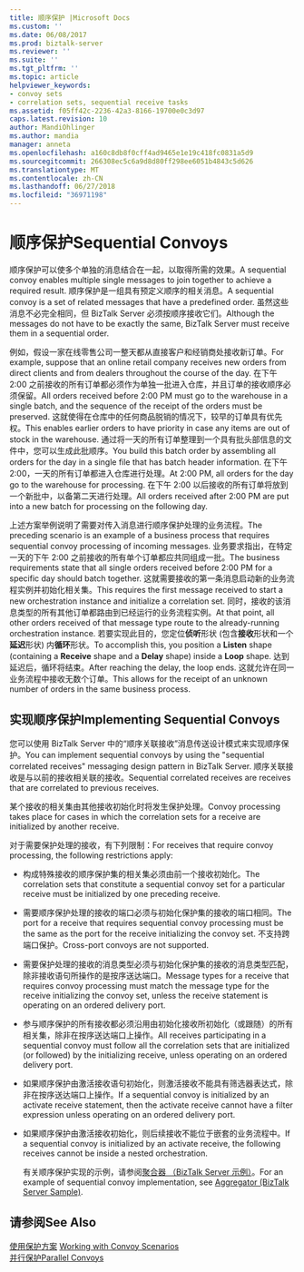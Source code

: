 ```yaml
---
title: 顺序保护 |Microsoft Docs
ms.custom: ''
ms.date: 06/08/2017
ms.prod: biztalk-server
ms.reviewer: ''
ms.suite: ''
ms.tgt_pltfrm: ''
ms.topic: article
helpviewer_keywords:
- convoy sets
- correlation sets, sequential receive tasks
ms.assetid: f05ff42c-2236-42a3-8166-19700e0c3d97
caps.latest.revision: 10
author: MandiOhlinger
ms.author: mandia
manager: anneta
ms.openlocfilehash: a160c8db8f0cff4ad9465e1e19c418fc0831a5d9
ms.sourcegitcommit: 266308ec5c6a9d8d80ff298ee6051b4843c5d626
ms.translationtype: MT
ms.contentlocale: zh-CN
ms.lasthandoff: 06/27/2018
ms.locfileid: "36971198"
---
```

# <a name="sequential-convoys"></a><span data-ttu-id="0efef-102">顺序保护</span><span class="sxs-lookup"><span data-stu-id="0efef-102">Sequential Convoys</span></span>
<span data-ttu-id="0efef-103">顺序保护可以使多个单独的消息结合在一起，以取得所需的效果。</span><span class="sxs-lookup"><span data-stu-id="0efef-103">A sequential convoy enables multiple single messages to join together to achieve a required result.</span></span> <span data-ttu-id="0efef-104">顺序保护是一组具有预定义顺序的相关消息。</span><span class="sxs-lookup"><span data-stu-id="0efef-104">A sequential convoy is a set of related messages that have a predefined order.</span></span> <span data-ttu-id="0efef-105">虽然这些消息不必完全相同，但 BizTalk Server 必须按顺序接收它们。</span><span class="sxs-lookup"><span data-stu-id="0efef-105">Although the messages do not have to be exactly the same, BizTalk Server must receive them in a sequential order.</span></span>  
  
 <span data-ttu-id="0efef-106">例如，假设一家在线零售公司一整天都从直接客户和经销商处接收新订单。</span><span class="sxs-lookup"><span data-stu-id="0efef-106">For example, suppose that an online retail company receives new orders from direct clients and from dealers throughout the course of the day.</span></span> <span data-ttu-id="0efef-107">在下午 2:00 之前接收的所有订单都必须作为单独一批进入仓库，并且订单的接收顺序必须保留。</span><span class="sxs-lookup"><span data-stu-id="0efef-107">All orders received before 2:00 PM must go to the warehouse in a single batch, and the sequence of the receipt of the orders must be preserved.</span></span> <span data-ttu-id="0efef-108">这就使得在仓库中的任何商品脱销的情况下，较早的订单具有优先权。</span><span class="sxs-lookup"><span data-stu-id="0efef-108">This enables earlier orders to have priority in case any items are out of stock in the warehouse.</span></span> <span data-ttu-id="0efef-109">通过将一天的所有订单整理到一个具有批头部信息的文件中，您可以生成此批顺序。</span><span class="sxs-lookup"><span data-stu-id="0efef-109">You build this batch order by assembling all orders for the day in a single file that has batch header information.</span></span> <span data-ttu-id="0efef-110">在下午 2:00，一天的所有订单都进入仓库进行处理。</span><span class="sxs-lookup"><span data-stu-id="0efef-110">At 2:00 PM, all orders for the day go to the warehouse for processing.</span></span> <span data-ttu-id="0efef-111">在下午 2:00 以后接收的所有订单将放到一个新批中，以备第二天进行处理。</span><span class="sxs-lookup"><span data-stu-id="0efef-111">All orders received after 2:00 PM are put into a new batch for processing on the following day.</span></span>  
  
 <span data-ttu-id="0efef-112">上述方案举例说明了需要对传入消息进行顺序保护处理的业务流程。</span><span class="sxs-lookup"><span data-stu-id="0efef-112">The preceding scenario is an example of a business process that requires sequential convoy processing of incoming messages.</span></span> <span data-ttu-id="0efef-113">业务要求指出，在特定一天的下午 2:00 之前接收的所有单个订单都应共同组成一批。</span><span class="sxs-lookup"><span data-stu-id="0efef-113">The business requirements state that all single orders received before 2:00 PM for a specific day should batch together.</span></span> <span data-ttu-id="0efef-114">这就需要接收的第一条消息启动新的业务流程实例并初始化相关集。</span><span class="sxs-lookup"><span data-stu-id="0efef-114">This requires the first message received to start a new orchestration instance and initialize a correlation set.</span></span> <span data-ttu-id="0efef-115">同时，接收的该消息类型的所有其他订单都路由到已经运行的业务流程实例。</span><span class="sxs-lookup"><span data-stu-id="0efef-115">At that point, all other orders received of that message type route to the already-running orchestration instance.</span></span> <span data-ttu-id="0efef-116">若要实现此目的，您定位**侦听**形状 (包含**接收**形状和一个**延迟**形状) 内**循环**形状。</span><span class="sxs-lookup"><span data-stu-id="0efef-116">To accomplish this, you position a **Listen** shape (containing a **Receive** shape and a **Delay** shape) inside a **Loop** shape.</span></span> <span data-ttu-id="0efef-117">达到延迟后，循环将结束。</span><span class="sxs-lookup"><span data-stu-id="0efef-117">After reaching the delay, the loop ends.</span></span> <span data-ttu-id="0efef-118">这就允许在同一业务流程中接收无数个订单。</span><span class="sxs-lookup"><span data-stu-id="0efef-118">This allows for the receipt of an unknown number of orders in the same business process.</span></span>  
  
## <a name="implementing-sequential-convoys"></a><span data-ttu-id="0efef-119">实现顺序保护</span><span class="sxs-lookup"><span data-stu-id="0efef-119">Implementing Sequential Convoys</span></span>  
 <span data-ttu-id="0efef-120">您可以使用 BizTalk Server 中的“顺序关联接收”消息传送设计模式来实现顺序保护。</span><span class="sxs-lookup"><span data-stu-id="0efef-120">You can implement sequential convoys by using the "sequential correlated receives" messaging design pattern in BizTalk Server.</span></span> <span data-ttu-id="0efef-121">顺序关联接收是与以前的接收相关联的接收。</span><span class="sxs-lookup"><span data-stu-id="0efef-121">Sequential correlated receives are receives that are correlated to previous receives.</span></span>  
  
 <span data-ttu-id="0efef-122">某个接收的相关集由其他接收初始化时将发生保护处理。</span><span class="sxs-lookup"><span data-stu-id="0efef-122">Convoy processing takes place for cases in which the correlation sets for a receive are initialized by another receive.</span></span>  
  
 <span data-ttu-id="0efef-123">对于需要保护处理的接收，有下列限制：</span><span class="sxs-lookup"><span data-stu-id="0efef-123">For receives that require convoy processing, the following restrictions apply:</span></span>  
  
- <span data-ttu-id="0efef-124">构成特殊接收的顺序保护集的相关集必须由前一个接收初始化。</span><span class="sxs-lookup"><span data-stu-id="0efef-124">The correlation sets that constitute a sequential convoy set for a particular receive must be initialized by one preceding receive.</span></span>  
  
- <span data-ttu-id="0efef-125">需要顺序保护处理的接收的端口必须与初始化保护集的接收的端口相同。</span><span class="sxs-lookup"><span data-stu-id="0efef-125">The port for a receive that requires sequential convoy processing must be the same as the port for the receive initializing the convoy set.</span></span> <span data-ttu-id="0efef-126">不支持跨端口保护。</span><span class="sxs-lookup"><span data-stu-id="0efef-126">Cross-port convoys are not supported.</span></span>  
  
- <span data-ttu-id="0efef-127">需要保护处理的接收的消息类型必须与初始化保护集的接收的消息类型匹配，除非接收语句所操作的是按序送达端口。</span><span class="sxs-lookup"><span data-stu-id="0efef-127">Message types for a receive that requires convoy processing must match the message type for the receive initializing the convoy set, unless the receive statement is operating on an ordered delivery port.</span></span>  
  
- <span data-ttu-id="0efef-128">参与顺序保护的所有接收都必须沿用由初始化接收所初始化（或跟随）的所有相关集，除非在按序送达端口上操作。</span><span class="sxs-lookup"><span data-stu-id="0efef-128">All receives participating in a sequential convoy must follow all the correlation sets that are initialized (or followed) by the initializing receive, unless operating on an ordered delivery port.</span></span>  
  
- <span data-ttu-id="0efef-129">如果顺序保护由激活接收语句初始化，则激活接收不能具有筛选器表达式，除非在按序送达端口上操作。</span><span class="sxs-lookup"><span data-stu-id="0efef-129">If a sequential convoy is initialized by an activate receive statement, then the activate receive cannot have a filter expression unless operating on an ordered delivery port.</span></span>  
  
- <span data-ttu-id="0efef-130">如果顺序保护由激活接收初始化，则后续接收不能位于嵌套的业务流程中。</span><span class="sxs-lookup"><span data-stu-id="0efef-130">If a sequential convoy is initialized by an activate receive, the following receives cannot be inside a nested orchestration.</span></span>  
  
  <span data-ttu-id="0efef-131">有关顺序保护实现的示例，请参阅[聚合器 （BizTalk Server 示例）](../core/aggregator-biztalk-server-sample.md)。</span><span class="sxs-lookup"><span data-stu-id="0efef-131">For an example of sequential convoy implementation, see [Aggregator (BizTalk Server Sample)](../core/aggregator-biztalk-server-sample.md).</span></span>  
  
## <a name="see-also"></a><span data-ttu-id="0efef-132">请参阅</span><span class="sxs-lookup"><span data-stu-id="0efef-132">See Also</span></span>  
 <span data-ttu-id="0efef-133">[使用保护方案](../core/working-with-convoy-scenarios.md) </span><span class="sxs-lookup"><span data-stu-id="0efef-133">[Working with Convoy Scenarios](../core/working-with-convoy-scenarios.md) </span></span>  
 [<span data-ttu-id="0efef-134">并行保护</span><span class="sxs-lookup"><span data-stu-id="0efef-134">Parallel Convoys</span></span>](../core/parallel-convoys.md)